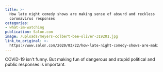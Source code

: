 ```yaml
---
title: >-
  How late night comedy shows are making sense of absurd and reckless
  coronavirus responses
categories: 
- what-im-watching
publication: Salon.com
image: /uploads/meyers-colbert-bee-oliver-319201.jpg
link_to_original: >-
  https://www.salon.com/2020/03/22/how-late-night-comedy-shows-are-making-sense-of-absurd-and-reckless-coronavirus-responses/
---
```


COVID-19 isn't funny. But making fun of dangerous and stupid political and public responses is important.